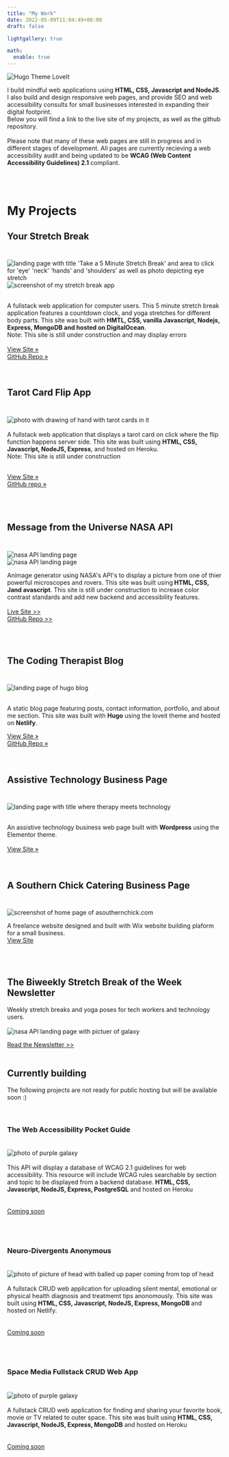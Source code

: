 ```yaml
---
title: "My Work"
date: 2022-05-09T11:04:49+08:00
draft: false

lightgallery: true

math:
  enable: true
---
```


![Hugo Theme LoveIt](/images/floaty.gif)

I build mindful web applications using <b>HTML, CSS, Javascript and NodeJS</b>.<br>
I also build and design responsive web pages, and provide SEO and web accessibility consults for small businesses interested in expanding their digital footprint. <br>
Below you will find a link to the live site of my projects, as well as the github repository. <br><br>
Please note that many of these web pages are still in progress and in different stages of development. All pages are currently recieving a web accessibility audit and being updated to be <b>WCAG (Web Content Accessibility Guidelines) 2.1 </b>compliant. </p>
	<br><br>

# My Projects
## Your Stretch Break<br><br>
![landing page with title 'Take a 5 Minute Stretch Break' and area to click for 'eye' 'neck' 'hands' and 'shoulders' as well as photo depicting eye stretch](/images/mystretchbreak.png)
 ![screenshot of my stretch break app](https://user-images.githubusercontent.com/96845068/193476091-a9e68a0f-52ae-42dd-a61c-8c35fb0be827.gif)

<br>
A fullstack web application for computer users. This 5 minute stretch break application features a countdown clock, and yoga stretches for different body parts. This site was built with <b>HMTL, CSS, vanilla Javascript, Nodejs, Express, MongoDB and hosted on DigitalOcean</b>. <br>
Note: This site is still under construction and may display errors <br><br>
<a class="btn" href="https://www.yourstretchbreak.com/">View Site » </a><br>
<a class="btn" href="https://github.com/codingtherapist/myStretchApp">GitHub Repo »</a><br><br><br> 

## Tarot Card Flip App<br><br>
![photo with drawing of hand with tarot cards in it](/images/tarotappp.png)<br><br>
	A fullstack web application that displays a tarot card on click where the flip function happens server side. This site was built using <b>HTML, CSS, Javascript, NodeJS, Express</b>, and hosted on Heroku. <br>
	Note: This site is still under construction<br>	<br>	
	
<a href="https://tarotflip.herokuapp.com/">View Site »</a><br>
<a href="https://github.com/codingtherapist/serverSideTarotFlip">GitHub repo »</a><br>
<br><br><br>

									
## Message from the Universe NASA API<br> <br>
![nasa API landing page](/images/nasa.png)<br>
![nasa API landing page](/images/nasa.gif)


Animage generator using NASA's API's to display a picture from one of thier powerful microscopes and rovers. This site was built using<b> HTML, CSS, Jand avascript</b>. This site is still under construction to increase color contrast standards and add new backend and accessibility features.
<br><br>
<a class="btn" href="https://messagefromtheuniverse.netlify.app/">Live Site >> </a><br>
<a class="btn" href="https://github.com/codingtherapist/nasaapi/issues">                                                                                            GitHub Repo  >> </a>

<br><br>

																			
## The Coding Therapist Blog<br><br>
![landing page of hugo blog](/images/bloghome.png)

<br>
A static blog page featuring posts, contact information, portfolio, and about me section. This site was built with <b>Hugo</b> using the loveit theme and hosted on <b>Netlify</b>. <br>

<a class="btn" href="https://www.africakenyah.com">View Site » </a><br>
<a class="btn" href="https://github.com/codingtherapist/HugoBlog">GitHub Repo »</a><br><br><br>

## Assistive Technology Business Page<br><br>
![landing page with title where therapy meets technology](/images/holisticaim.png)

<br>
An assistive technology business web page built with <b>Wordpress</b> using the Elementor theme. <br><br>
										<a href="https://www.holisticaimtherapy.com/">View Site »</a><br>
									<br><br>


## A Southern Chick Catering Business Page<br> <br>
![screenshot of home page of asouthernchick.com](/images/southern.png)


A freelance website designed and built with Wix website building plaform for a small business.
<br>
<a class="btn" href="https://www.asouthernchick.com">View Site</a>                                                                                         

<br><br>






## The Biweekly Stretch Break of the Week Newsletter 

Weekly stretch breaks and yoga poses for tech workers and technology users. <br><br>
![nasa API landing page with pictuer of galaxy](/images/newsletter.png)

 [Read the Newsletter >>](https://www.getrevue.co/profile/Africakenyah?via=twitter-profile)
<br><br>

##	Currently building
The following projects are not ready for public hosting but will be available soon :)<br><br><br>
		
### The	Web Accessibility Pocket Guide<br><br>
![photo of purple galaxy](/images/wcag.png)<br><br>
	This API will display a database of WCAG 2.1 guidelines for web accessibility. This resource will include WCAG rules searchable by section and topic to be displayed from a backend database.  <b>HTML, CSS, Javascript, NodeJS, Express, PostgreSQL</b> and hosted on Heroku <br><br>		
[Coming soon ]()		
<br><br><br>
							
###	Neuro-Divergents Anonymous<br><br>
![photo of picture of head with balled up paper coming from top of head](/images/neuro.png)<br><br>
A fullstack CRUD web application for uploading silent mental, emotional or physical health diagnosis and treatmemt tips anonomously. This site was built using <b>HTML, CSS, Javascript, NodeJS, Express, MongoDB </b>and hosted on Netlify. <br><br>		
[Coming soon ]()		
<br><br><br>

###	Space Media Fullstack CRUD Web App<br><br>
![photo of purple galaxy](/images/spacemedia.png)<br><br>
	A fullstack CRUD web application for finding and sharing your favorite book, movie or TV related to outer space. This site was built using <b>HTML, CSS, Javascript, NodeJS, Express, MongoDB</b> and hosted on Heroku <br><br>		
[Coming soon ]()		
<br><br><br>


		
